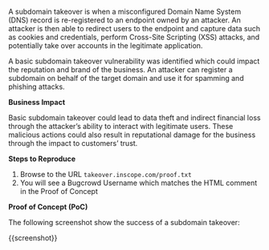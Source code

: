 A subdomain takeover is when a misconfigured Domain Name System (DNS) record is re-registered to an endpoint owned by an attacker. An attacker is then able to redirect users to the endpoint and capture data such as cookies and credentials, perform Cross-Site Scripting (XSS) attacks, and potentially take over accounts in the legitimate application.

A basic subdomain takeover vulnerability was identified which could impact the reputation and brand of the business. An attacker can register a subdomain on behalf of the target domain and use it for spamming and phishing attacks.

**Business Impact**

Basic subdomain takeover could lead to data theft and indirect financial loss through the attacker’s ability to interact with legitimate users. These malicious actions could also result in reputational damage for the business through the impact to customers’ trust.

**Steps to Reproduce**

1. Browse to the URL `takeover.inscope.com/proof.txt`
1. You will see a Bugcrowd Username which matches the HTML comment in the Proof of Concept

**Proof of Concept (PoC)**

The following screenshot show the success of a subdomain takeover:

{{screenshot}}
